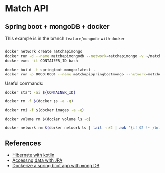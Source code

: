 # Match API

## Spring boot + mongoDB + docker

This example is in the branch `feature/mongodb-with-docker`

```bash

docker network create matchapimongo
docker run -d --name matchapimongodb --network=matchapimongo -v ~/matchapidb:/data/db mongo
docker exec -it CONTAINER_ID bash

```

```bash
docker build -t springboot-mongo:latest .
docker run -p 8080:8080 --name matchapispringbootmongo --network=matchapimongo springboot-mongo

```

Useful commands:
```bash
docker start -ai ${CONTAINER_ID}
```
```bash
docker rm -f $(docker ps -a -q)
```
```bash
docker rmi -f $(docker images -a -q)
```
```bash
docker volume rm $(docker volume ls -q)
```
```bash
docker network rm $(docker network ls | tail -n+2 | awk '{if($2 !~ /bridge|none|host/){ print $1 }}')
```
## References

* [Hibernate with kotlin](https://kotlinexpertise.com/hibernate-with-kotlin-spring-boot/)
* [Accessing data with JPA](https://spring.io/guides/gs/accessing-data-jpa/)
* [Dockerize a spring boot app with mong DB](https://www.linkedin.com/pulse/dockerize-spring-boot-mongodb-application-aymen-kanzari/)